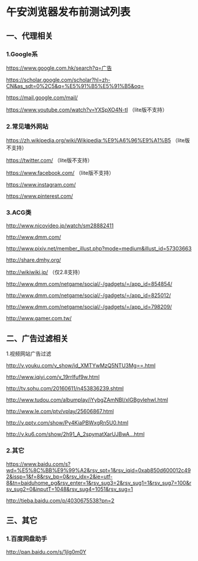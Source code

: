# 午安浏览器发布前测试列表

## 一、代理相关

### 1.Google系

https://www.google.com.hk/search?q=广告

https://scholar.google.com/scholar?hl=zh-CN&as_sdt=0%2C5&q=%E5%91%B5%E5%91%B5&oq=

https://mail.google.com/mail/

https://www.youtube.com/watch?v=YXSpXO4N-tI （lite版不支持）

### 2.常见墙外网站

https://zh.wikipedia.org/wiki/Wikipedia:%E9%A6%96%E9%A1%B5 （lite版不支持）

https://twitter.com/ （lite版不支持）

https://www.facebook.com/ （lite版不支持）

https://www.instagram.com/ 

https://www.pinterest.com/

### 3.ACG类

http://www.nicovideo.jp/watch/sm28882411

http://www.dmm.com/

http://www.pixiv.net/member_illust.php?mode=medium&illust_id=57303663

http://share.dmhy.org/

http://wikiwiki.jp/ （仅2.8支持）

http://www.dmm.com/netgame/social/-/gadgets/=/app_id=854854/

http://www.dmm.com/netgame/social/-/gadgets/=/app_id=825012/

http://www.dmm.com/netgame/social/-/gadgets/=/app_id=798209/

http://www.gamer.com.tw/

## 二、广告过滤相关

1.视频网站广告过滤

http://v.youku.com/v_show/id_XMTYwMzQ5NTU3Mg==.html

http://www.iqiyi.com/v_19rrlfuf9w.html

http://tv.sohu.com/20160611/n453836239.shtml

http://www.tudou.com/albumplay/iYybgZAmNBI/xlGBgvIehwI.html

http://www.le.com/ptv/vplay/25606867.html

http://v.pptv.com/show/Py4KiaPBWxgRn5U0.html

http://v.ku6.com/show/2h91_A_2spymatXarUJBwA...html

### 2.其它

https://www.baidu.com/s?wd=%E5%8C%BB%E9%99%A2&rsv_spt=1&rsv_iqid=0xab850d600012c492&issp=1&f=8&rsv_bp=0&rsv_idx=2&ie=utf-8&tn=baiduhome_pg&rsv_enter=1&rsv_sug3=2&rsv_sug1=1&rsv_sug7=100&rsv_sug2=0&inputT=1048&rsv_sug4=1051&rsv_sug=1

http://tieba.baidu.com/p/4030675538?pn=2

## 三、其它

### 1.百度网盘助手

http://pan.baidu.com/s/1jIg0m0Y

